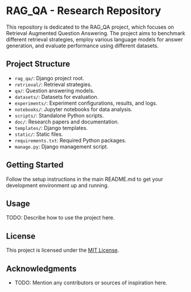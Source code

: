 # RAG_QA - Research Repository

This repository is dedicated to the RAG_QA project, which focuses on Retrieval Augmented Question Answering. The project aims to benchmark different retrieval strategies, employ various language models for answer generation, and evaluate performance using different datasets. 

## Project Structure

- `rag_qa/`: Django project root.
- `retrieval/`: Retrieval strategies.
- `qa/`: Question answering models.
- `datasets/`: Datasets for evaluation.
- `experiments/`: Experiment configurations, results, and logs.
- `notebooks/`: Jupyter notebooks for data analysis.
- `scripts/`: Standalone Python scripts.
- `doc/`: Research papers and documentation.
- `templates/`: Django templates.
- `static/`: Static files.
- `requirements.txt`: Required Python packages.
- `manage.py`: Django management script.

## Getting Started

Follow the setup instructions in the main README.md to get your development environment up and running.

## Usage

TODO: Describe how to use the project here.

## License

This project is licensed under the [MIT License](LICENSE).

## Acknowledgments

- TODO: Mention any contributors or sources of inspiration here.

